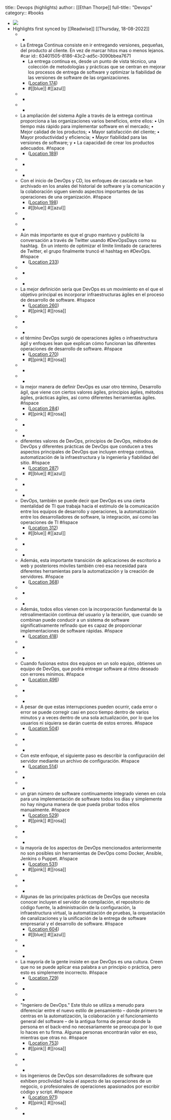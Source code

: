 title:: Devops (highlights)
author:: [[Ethan Thorpe]]
full-title:: "Devops"
category:: #books

- ![](https://images-na.ssl-images-amazon.com/images/I/41aqSxka3IL._SL200_.jpg)
- Highlights first synced by [[Readwise]] [[Thursday, 18-08-2022]]
	- -
	- La Entrega Continua consiste en ir entregando versiones, pequeñas, del producto al cliente. En vez de marcar hitos mas o menos lejanos. #car
	  id:: 63401505-8186-43c2-ad5c-3090bbea7671
		- La entrega continua es, desde un punto de vista técnico, una colección de metodologías y prácticas que se centran en mejorar los procesos de entrega de software y optimizar la fiabilidad de las versiones de software de las organizaciones.
		- ([Location 174](https://readwise.io/to_kindle?action=open&asin=B07YGWQL7D&location=174))
		- #[[blue]] #[[azul]]
	- -
	- -
	- La ampliación del sistema Agile a través de la entrega continua proporciona a las organizaciones varios beneficios, entre ellos: • Un tiempo más rápido para implementar software en el mercado; • Mejor calidad de los productos; • Mayor satisfacción del cliente; • Mayor productividad y eficiencia; • Mayor fiabilidad para las versiones de software; y • La capacidad de crear los productos adecuados. #ñspace
		- ([Location 189](https://readwise.io/to_kindle?action=open&asin=B07YGWQL7D&location=189))
	- -
	- -
	- Con el inicio de DevOps y CD, los enfoques de cascada se han archivado en los anales del historial de software y la comunicación y la colaboración siguen siendo aspectos importantes de las operaciones de una organización. #ñspace
		- ([Location 198](https://readwise.io/to_kindle?action=open&asin=B07YGWQL7D&location=198))
		- #[[blue]] #[[azul]]
	- -
	- -
	- Aún más importante es que el grupo mantuvo y publicitó la conversación a través de Twitter usando #DevOpsDays como su hashtag.  En un intento de optimizar el límite limitado de caracteres de Twitter, el grupo finalmente truncó el hashtag en #DevOps. #ñspace
		- ([Location 233](https://readwise.io/to_kindle?action=open&asin=B07YGWQL7D&location=233))
	- -
	- -
	- La mejor definición sería que DevOps es un movimiento en el que el objetivo principal es incorporar infraestructuras ágiles en el proceso de desarrollo de software. #ñspace
		- ([Location 260](https://readwise.io/to_kindle?action=open&asin=B07YGWQL7D&location=260))
		- #[[pink]] #[[rosa]]
	- -
	- -
	- el término DevOps surgió de operaciones ágiles o infraestructura ágil y enfoques lean que explican cómo funcionan las diferentes operaciones de desarrollo de software. #ñspace
		- ([Location 270](https://readwise.io/to_kindle?action=open&asin=B07YGWQL7D&location=270))
		- #[[pink]] #[[rosa]]
	- -
	- -
	- la mejor manera de definir DevOps es usar otro término, Desarrollo ágil, que viene con ciertos valores ágiles, principios ágiles, métodos ágiles, prácticas ágiles, así como diferentes herramientas ágiles. #ñspace
		- ([Location 284](https://readwise.io/to_kindle?action=open&asin=B07YGWQL7D&location=284))
		- #[[pink]] #[[rosa]]
	- -
	- -
	- diferentes valores de DevOps, principios de DevOps, métodos de DevOps y diferentes prácticas de DevOps que conducen a tres aspectos principales de DevOps que incluyen entrega continua, automatización de la infraestructura y la ingeniería y fiabilidad del sitio. #ñspace
		- ([Location 287](https://readwise.io/to_kindle?action=open&asin=B07YGWQL7D&location=287))
		- #[[blue]] #[[azul]]
	- -
	- -
	- DevOps, también se puede decir que DevOps es una cierta mentalidad de TI que trabaja hacia el estímulo de la comunicación entre los equipos de desarrollo y operaciones, la automatización entre los desarrolladores de software, la integración, así como las operaciones de TI #ñspace
		- ([Location 312](https://readwise.io/to_kindle?action=open&asin=B07YGWQL7D&location=312))
		- #[[blue]] #[[azul]]
	- -
	- -
	- Además, esta importante transición de aplicaciones de escritorio a web y posteriores móviles también creó esa necesidad para diferentes herramientas para la automatización y la creación de servidores. #ñspace
		- ([Location 368](https://readwise.io/to_kindle?action=open&asin=B07YGWQL7D&location=368))
	- -
	- -
	- Además, todos ellos vienen con la incorporación fundamental de la retroalimentación continua del usuario y la iteración, que cuando se combinan puede conducir a un sistema de software significativamente refinado que es capaz de proporcionar implementaciones de software rápidas. #ñspace
		- ([Location 418](https://readwise.io/to_kindle?action=open&asin=B07YGWQL7D&location=418))
	- -
	- -
	- Cuando fusionas estos dos equipos en un solo equipo, obtienes un equipo de DevOps, que podrá entregar software al ritmo deseado con errores mínimos. #ñspace
		- ([Location 496](https://readwise.io/to_kindle?action=open&asin=B07YGWQL7D&location=496))
	- -
	- -
	- A pesar de que estas interrupciones pueden ocurrir, cada error o error se puede corregir casi en poco tiempo dentro de varios minutos y a veces dentro de una sola actualización, por lo que los usuarios ni siquiera se darán cuenta de estos errores. #ñspace
		- ([Location 504](https://readwise.io/to_kindle?action=open&asin=B07YGWQL7D&location=504))
	- -
	- -
	- Con este enfoque, el siguiente paso es describir la configuración del servidor mediante un archivo de configuración. #ñspace
		- ([Location 514](https://readwise.io/to_kindle?action=open&asin=B07YGWQL7D&location=514))
	- -
	- -
	- un gran número de software continuamente integrado vienen en cola para una implementación de software todos los días y simplemente no hay ninguna manera de que pueda probar todos ellos manualmente. #ñspace
		- ([Location 529](https://readwise.io/to_kindle?action=open&asin=B07YGWQL7D&location=529))
		- #[[pink]] #[[rosa]]
	- -
	- -
	- la mayoría de los aspectos de DevOps mencionados anteriormente no son posibles sin herramientas de DevOps como Docker, Ansible, Jenkins o Puppet. #ñspace
		- ([Location 531](https://readwise.io/to_kindle?action=open&asin=B07YGWQL7D&location=531))
		- #[[pink]] #[[rosa]]
	- -
	- -
	- Algunas de las principales prácticas de DevOps que necesita conocer incluyen el servidor de compilación, el repositorio de código fuente, la administración de la configuración, la infraestructura virtual, la automatización de pruebas, la orquestación de canalizaciones y la unificación de la entrega de software empresarial y el desarrollo de software. #ñspace
		- ([Location 604](https://readwise.io/to_kindle?action=open&asin=B07YGWQL7D&location=604))
		- #[[blue]] #[[azul]]
	- -
	- -
	- La mayoría de la gente insiste en que DevOps es una cultura. Creen que no se puede aplicar esa palabra a un principio o práctica, pero esto es simplemente incorrecto. #ñspace
		- ([Location 729](https://readwise.io/to_kindle?action=open&asin=B07YGWQL7D&location=729))
	- -
	- -
	- "Ingeniero de DevOps." Este título se utiliza a menudo para diferenciar entre el nuevo estilo de pensamiento – donde primero te centras en la automatización, la colaboración y el funcionamiento general del software – de la antigua forma de pensar donde la persona en el back-end no necesariamente se preocupa por lo que lo haces en tu firma. Algunas personas encontrarán valor en eso, mientras que otras no. #ñspace
		- ([Location 753](https://readwise.io/to_kindle?action=open&asin=B07YGWQL7D&location=753))
		- #[[pink]] #[[rosa]]
	- -
	- -
	- los ingenieros de DevOps son desarrolladores de software que exhiben proclividad hacia el aspecto de las operaciones de un negocio, o profesionales de operaciones apasionados por escribir código y script. #ñspace
		- ([Location 971](https://readwise.io/to_kindle?action=open&asin=B07YGWQL7D&location=971))
		- #[[pink]] #[[rosa]]
	- -